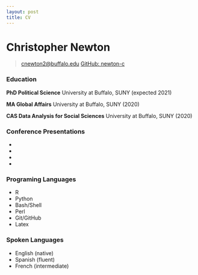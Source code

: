 ```yaml
---
layout: post
title: CV
---
```


# Christopher Newton
> [cnewton2@buffalo.edu](mailto:cnewton2@buffalo.edu)
> [GitHub: newton-c](https://github.com/newton-c/)

### Education
**PhD Political Science** University at Buffalo, SUNY (expected 2021)

**MA Global Affairs** University at Buffalo, SUNY (2020)

**CAS Data Analysis for Social Sciences** University at Buffalo, SUNY (2020) 

### Conference Presentations
- 
-
-
-

### Programing Languages
- R
- Python
- Bash/Shell
- Perl
- Git/GitHub
- Latex

### Spoken Languages
- English (native)
- Spanish (fluent)
- French (intermediate)

